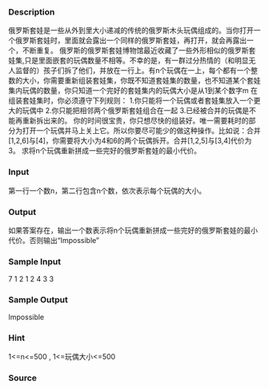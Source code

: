
### Description
俄罗斯套娃是一些从外到里大小递减的传统的俄罗斯木头玩偶组成的。当你打开一个俄罗斯套娃时，里面就会露出一个同样的俄罗斯套娃，再打开，就会再露出一个，不断重复。
俄罗斯的俄罗斯套娃博物馆最近收藏了一些外形相似的俄罗斯套娃集,只是里面嵌套的玩偶数量不相等。不幸的是，有一群过分热情的（和明显无人监督的）孩子们拆了他们，并放在一行上。有n个玩偶在一上，每个都有一个整数的大小，你需要重新组装套娃集，你既不知道套娃集的数量，也不知道某个套娃集内玩偶的数量，你只知道一个完好的套娃集内的玩偶大小是从1到某个数字m
在组装套娃集时，你必须遵守下列规则：
1.你只能将一个玩偶或者套娃集放入一个更大的玩偶中
2.你只能把相邻两个俄罗斯套娃组合在一起
3.已经被合并的玩偶是不能再重新拆出来的。
你的时间很宝贵，你只想尽快的组装好。唯一需要耗时的部分为打开一个玩偶并马上关上它。所以你要尽可能少的做这种操作。比如说：合并[1,2,6]与[4]，你需要将大小为4和6的两个玩偶拆开。合并[1,2,5]与[3,4]代价为3。
求将n个玩偶重新拼成一些完好的俄罗斯套娃的最小代价。

### Input
第一行一个数n，第二行包含n个数，依次表示每个玩偶的大小。

### Output
如果答案存在，输出一个数表示将n个玩偶重新拼成一些完好的俄罗斯套娃的最小代价。否则输出“Impossible”

### Sample Input
7
1 2 1 2 4 3 3
### Sample Output
Impossible
### Hint
﻿1<=n<=500 , 1<=玩偶大小<=500


### Source
